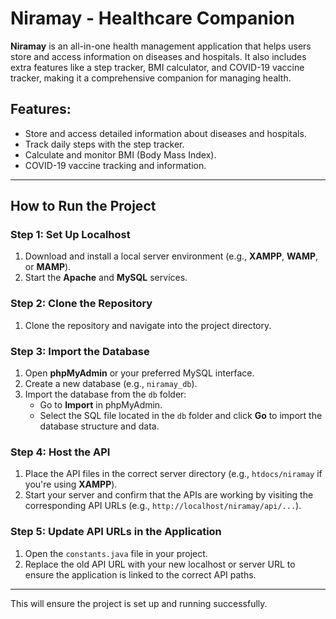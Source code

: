 # Niramay - Healthcare Companion

**Niramay** is an all-in-one health management application that helps users store and access information on diseases and hospitals. It also includes extra features like a step tracker, BMI calculator, and COVID-19 vaccine tracker, making it a comprehensive companion for managing health.

## Features:
- Store and access detailed information about diseases and hospitals.
- Track daily steps with the step tracker.
- Calculate and monitor BMI (Body Mass Index).
- COVID-19 vaccine tracking and information.

---

## How to Run the Project

### Step 1: Set Up Localhost
1. Download and install a local server environment (e.g., **XAMPP**, **WAMP**, or **MAMP**).
2. Start the **Apache** and **MySQL** services.

### Step 2: Clone the Repository
1. Clone the repository and navigate into the project directory.

### Step 3: Import the Database
1. Open **phpMyAdmin** or your preferred MySQL interface.
2. Create a new database (e.g., `niramay_db`).
3. Import the database from the `db` folder:
   - Go to **Import** in phpMyAdmin.
   - Select the SQL file located in the `db` folder and click **Go** to import the database structure and data.

### Step 4: Host the API
1. Place the API files in the correct server directory (e.g., `htdocs/niramay` if you're using **XAMPP**).
2. Start your server and confirm that the APIs are working by visiting the corresponding API URLs (e.g., `http://localhost/niramay/api/...`).

### Step 5: Update API URLs in the Application
1. Open the `constants.java` file in your project.
2. Replace the old API URL with your new localhost or server URL to ensure the application is linked to the correct API paths.

---

This will ensure the project is set up and running successfully.

